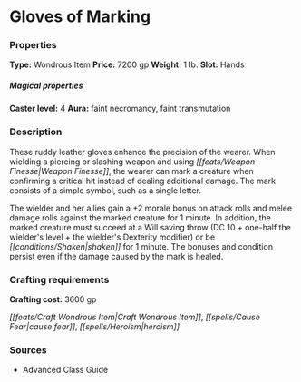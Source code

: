 ﻿---
Title: "Gloves of Marking"
Type: "Wondrous Item"
Price: "7200 gp"
Weight: "1 lb."
Slot: "Hands"
Caster level: "4"
Aura: "faint necromancy, faint transmutation"
Description: |
  "These ruddy leather gloves enhance the precision of the wearer. When wielding a piercing or slashing weapon and using Weapon Finesse, the wearer can mark a creature when confirming a critical hit instead of dealing additional damage. The mark consists of a simple symbol, such as a single letter.
  The wielder and her allies gain a +2 morale bonus on attack rolls and melee damage rolls against the marked creature for 1 minute. In addition, the marked creature must succeed at a Will saving throw (DC 10 + one-half the wielder's level + the wielder's Dexterity modifier) or be shaken for 1 minute. The bonuses and condition persist even if the damage caused by the mark is healed."
Crafting cost: "3600 gp"
Sources: "['Advanced Class Guide']"
---

# Gloves of Marking

### Properties

**Type:** Wondrous Item **Price:** 7200 gp **Weight:** 1 lb. **Slot:** Hands

##### Magical properties

**Caster level:** 4 **Aura:** faint necromancy, faint transmutation

### Description

These ruddy leather gloves enhance the precision of the wearer. When wielding a piercing or slashing weapon and using _[[feats/Weapon Finesse|Weapon Finesse]]_, the wearer can mark a creature when confirming a critical hit instead of dealing additional damage. The mark consists of a simple symbol, such as a single letter.

The wielder and her allies gain a +2 morale bonus on attack rolls and melee damage rolls against the marked creature for 1 minute. In addition, the marked creature must succeed at a Will saving throw (DC 10 + one-half the wielder's level + the wielder's Dexterity modifier) or be _[[conditions/Shaken|shaken]]_ for 1 minute. The bonuses and condition persist even if the damage caused by the mark is healed.

### Crafting requirements

**Crafting cost:** 3600 gp

_[[feats/Craft Wondrous Item|Craft Wondrous Item]]_, _[[spells/Cause Fear|cause fear]]_, _[[spells/Heroism|heroism]]_

### Sources

* Advanced Class Guide